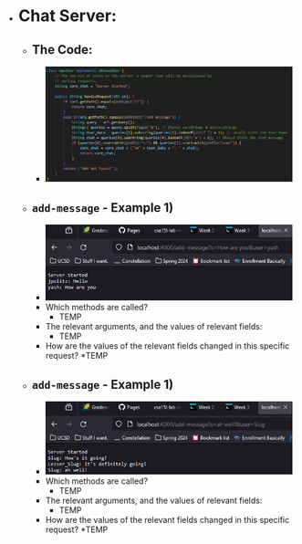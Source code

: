 * # Chat Server:
  * ## The Code:
    * ![Image](Code.PNG)
  * ## `add-message` - Example 1) 
    * ![Image](SC1.png)
    * Which methods are called?
      * TEMP
    * The relevant arguments, and the values of relevant fields:
      * TEMP
    * How are the values of the relevant fields changed in this specific request?
      *TEMP
  * ## `add-message` - Example 1)
    * ![Image](SC2.png)
    * Which methods are called?
      * TEMP
    * The relevant arguments, and the values of relevant fields:
      * TEMP
    * How are the values of the relevant fields changed in this specific request?
      *TEMP

